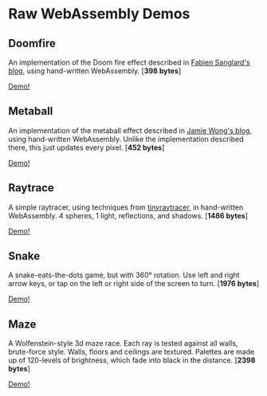 # Raw WebAssembly Demos

## Doomfire

An implementation of the Doom fire effect described in
[Fabien Sanglard's blog][1], using hand-written WebAssembly. [**398 bytes**]

[Demo!][2]

## Metaball

An implementation of the metaball effect described in [Jamie Wong's blog][3],
using hand-written WebAssembly. Unlike the implementation described there, this
just updates every pixel. [**452 bytes**]

[Demo!][4]

## Raytrace

A simple raytracer, using techniques from [tinyraytracer][5], in hand-written
WebAssembly. 4 spheres, 1 light, reflections, and shadows. [**1486 bytes**]

[Demo!][6]

## Snake

A snake-eats-the-dots game, but with 360° rotation. Use left and right arrow
keys, or tap on the left or right side of the screen to turn. [**1976 bytes**]

[Demo!][7]

## Maze

A Wolfenstein-style 3d maze race. Each ray is tested against all walls,
brute-force style. Walls, floors and ceilings are textured. Palettes are made
up of 120-levels of brightness, which fade into black in the distance. [**2398 bytes**]

[Demo!][8]

[1]: http://fabiensanglard.net/doom_fire_psx/index.html
[2]: https://binji.github.io/raw-wasm/doomfire
[3]: http://jamie-wong.com/2014/08/19/metaballs-and-marching-squares/
[4]: https://binji.github.io/raw-wasm/metaball
[5]: https://github.com/ssloy/tinyraytracer/wiki/Part-1:-understandable-raytracing
[6]: https://binji.github.io/raw-wasm/raytrace
[7]: https://binji.github.io/raw-wasm/snake
[8]: https://binji.github.io/raw-wasm/maze
